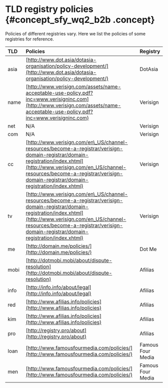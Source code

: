 # TLD registry policies {#concept_sfy_wq2_b2b .concept}

Policies of different registries vary. Here we list the policies of some registries for reference.

|TLD|Policies|Registry|
|:--|:-------|:-------|
|asia|[http://www.dot.asia/dotasia-organisation/policy-development/](http://www.dot.asia/dotasia-organisation/policy-development/)|DotAsia|
|name|[http://www.verisign.com/assets/name-acceptable-use-policy.pdf?inc=www.verisigninc.com](http://www.verisign.com/assets/name-acceptable-use-policy.pdf?inc=www.verisigninc.com)|Verisign|
|net|N/A|Verisign|
|com|N/A|Verisign|
|cc|[http://www.verisign.com/en\_US/channel-resources/become-a-registrar/verisign-domain-registrar/domain-registration/index.xhtml](http://www.verisign.com/en_US/channel-resources/become-a-registrar/verisign-domain-registrar/domain-registration/index.xhtml)|Verisign|
|tv|[http://www.verisign.com/en\_US/channel-resources/become-a-registrar/verisign-domain-registrar/domain-registration/index.xhtml](http://www.verisign.com/en_US/channel-resources/become-a-registrar/verisign-domain-registrar/domain-registration/index.xhtml)|Verisign|
|me|[http://domain.me/policies/](http://domain.me/policies/)|Dot Me|
|mobi|[http://dotmobi.mobi/about/dispute-resolution](http://dotmobi.mobi/about/dispute-resolution)|Afilias|
|info|[http://info.info/about/legal](http://info.info/about/legal)|Afilias|
|red|[http://www.afilias.info/policies](http://www.afilias.info/policies)|Afilias|
|kim|[http://www.afilias.info/policies](http://www.afilias.info/policies)|Afilias|
|pro|[http://registry.pro/about](http://registry.pro/about)|Afilias|
|loan|[http://www.famousfourmedia.com/policies/](http://www.famousfourmedia.com/policies/)|Famous Four Media|
|men|[http://www.famousfourmedia.com/policies/](http://www.famousfourmedia.com/policies/)|Famous Four Media|

